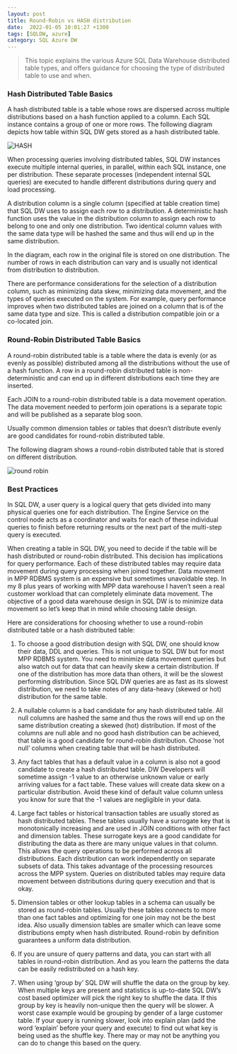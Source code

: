 ```yaml
---
layout: post
title: Round-Robin vs HASH distribution
date:  2022-01-05 10:01:27 +1300
tags: [SQLDW, azure]
category: SQL Azure DW
---
```


>This topic explains the various Azure SQL Data Warehouse distributed table types, and offers guidance for choosing the type of distributed table to use and when. 


### Hash Distributed Table Basics

A hash distributed table is a table whose rows are dispersed across multiple distributions based on a hash function applied to a column. Each SQL instance contains a group of one or more rows. The following diagram depicts how table within SQL DW gets stored as a hash distributed table.

![HASH](https://msdntnarchive.blob.core.windows.net/media/MSDNBlogsFS/prod.evol.blogs.msdn.com/CommunityServer.Blogs.Components.WeblogFiles/00/00/00/50/01/metablogapi/6052.clip_image002_03844B8D.png)

When processing queries involving distributed tables, SQL DW instances execute multiple internal queries, in parallel, within each SQL instance, one per distribution.  These separate processes (independent internal SQL queries) are executed to handle different distributions during query and load processing.

A distribution column is a single column (specified at table creation time) that SQL DW uses to assign each row to a distribution. A deterministic hash function uses the value in the distribution column to assign each row to belong to one and only one distribution. Two identical column values with the same data type will be hashed the same and thus will end up in the same distribution.

In the diagram, each row in the original file is stored on one distribution. The number of rows in each distribution can vary and is usually not identical from distribution to distribution.

There are performance considerations for the selection of a distribution column, such as minimizing data skew, minimizing data movement, and the types of queries executed on the system. For example, query performance improves when two distributed tables are joined on a column that is of the same data type and size. This is called a distribution compatible join or a co-located join.

### Round-Robin Distributed Table Basics

A round-robin distributed table is a table where the data is evenly (or as evenly as possible) distributed among all the distributions without the use of a hash function. A row in a round-robin distributed table is non-deterministic and can end up in different distributions each time they are inserted.

Each JOIN to a round-robin distributed table is a data movement operation. The data movement needed to perform join operations is a separate topic and will be published as a separate blog soon.

Usually common dimension tables or tables that doesn’t distribute evenly are good candidates for round-robin distributed table.

The following diagram shows a round-robin distributed table that is stored on different distribution.

![round robin](https://msdntnarchive.blob.core.windows.net/media/MSDNBlogsFS/prod.evol.blogs.msdn.com/CommunityServer.Blogs.Components.WeblogFiles/00/00/00/50/01/metablogapi/0574.clip_image0027_41F7F018.png)

### Best Practices

In SQL DW, a user query is a logical query that gets divided into many physical queries one for each distribution. The Engine Service on the control node acts as a coordinator and waits for each of these individual queries to finish before returning results or the next part of the multi-step query is executed.

When creating a table in SQL DW, you need to decide if the table will be hash distributed or round-robin distributed. This decision has implications for query performance. Each of these distributed tables may require data movement during query processing when joined together. Data movement in MPP RDBMS system is an expensive but sometimes unavoidable step. In my 8 plus years of working with MPP data warehouse I haven’t seen a real customer workload that can completely eliminate data movement. The objective of a good data warehouse design in SQL DW is to minimize data movement so let’s keep that in mind while choosing table design.

Here are considerations for choosing whether to use a round-robin distributed table or a hash distributed table:

1. To choose a good distribution design with SQL DW, one should know their data, DDL and queries. This is not unique to SQL DW but for most MPP RDBMS system. You need to minimize data movement queries but also watch out for data that can heavily skew a certain distribution. If one of the distribution has more data than others, it will be the slowest performing distribution. Since SQL DW queries are as fast as its slowest distribution, we need to take notes of any data-heavy (skewed or hot) distribution for the same table.

2. A nullable column is a bad candidate for any hash distributed table. All null columns are hashed the same and thus the rows will end up on the same distribution creating a skewed (hot) distribution. If most of the columns are null able and no good hash distribution can be achieved, that table is a good candidate for round-robin distribution. Choose ‘not null’ columns when creating table that will be hash distributed.

3. Any fact tables that has a default value in a column is also not a good candidate to create a hash distributed table. DW Developers will sometime assign -1 value to an otherwise unknown value or early arriving values for a fact table. These values will create data skew on a particular distribution. Avoid these kind of default value column unless you know for sure that the -1 values are negligible in your data.

4. Large fact tables or historical transaction tables are usually stored as hash distributed tables. These tables usually have a surrogate key that is monotonically increasing and are used in JOIN conditions with other fact and dimension tables. These surrogate keys are a good candidate for distributing the data as there are many unique values in that column. This allows the query operations to be performed across all distributions. Each distribution can work independently on separate subsets of data. This takes advantage of the processing resources across the MPP system. Queries on distributed tables may require data movement between distributions during query execution and that is okay.

5. Dimension tables or other lookup tables in a schema can usually be stored as round-robin tables. Usually these tables connects to more than one fact tables and optimizing for one join may not be the best idea. Also usually dimension tables are smaller which can leave some distributions empty when hash distributed. Round-robin by definition guarantees a uniform data distribution.

6. If you are unsure of query patterns and data, you can start with all tables in round-robin distribution. And as you learn the patterns the data can be easily redistributed on a hash key.

7. When using ‘group by’ SQL DW will shuffle the data on the group by key. When multiple keys are present and statistics is up-to-date SQL DW’s cost based optimizer will pick the right key to shuffle the data. If this group by key is heavily non-unique then the query will be slower. A worst case example would be grouping by gender of a large customer table. If your query is running slower, look into explain plan (add the word ‘explain’ before your query and execute) to find out what key is being used as the shuffle key. There may or may not be anything you can do to change this based on the query.